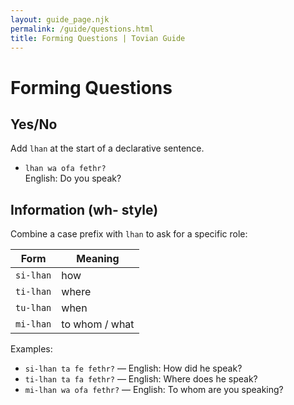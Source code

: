 ```yaml
---
layout: guide_page.njk
permalink: /guide/questions.html
title: Forming Questions | Tovian Guide
---
```

# Forming Questions

## Yes/No

Add <code>lhan</code> at the start of a declarative sentence.

- <code>lhan wa ofa fethr?</code>  
  English: Do you speak?

## Information (wh- style)

Combine a case prefix with <code>lhan</code> to ask for a specific role:

<table>
  <thead>
    <tr><th>Form</th><th>Meaning</th></tr>
  </thead>
  <tbody>
    <tr><td><code>si-lhan</code></td><td>how</td></tr>
    <tr><td><code>ti-lhan</code></td><td>where</td></tr>
    <tr><td><code>tu-lhan</code></td><td>when</td></tr>
    <tr><td><code>mi-lhan</code></td><td>to whom / what</td></tr>
  </tbody>
</table>

Examples:

- <code>si-lhan ta fe fethr?</code> — English: How did he speak?
- <code>ti-lhan ta fa fethr?</code> — English: Where does he speak?
- <code>mi-lhan wa ofa fethr?</code> — English: To whom are you speaking?
